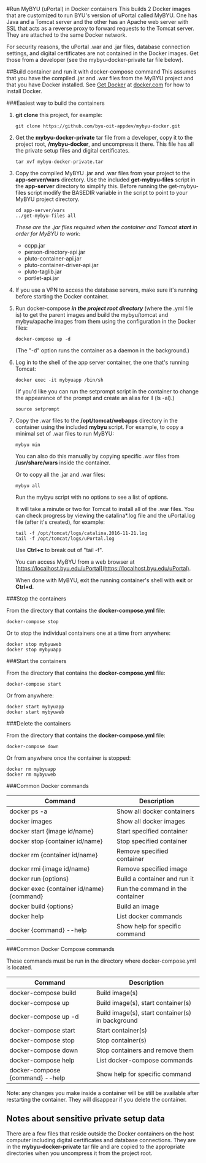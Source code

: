 #Run MyBYU (uPortal) in Docker containers
This builds 2 Docker images that are customized to run BYU's version of uPortal called MyBYU.  One has Java and a Tomcat server and the other has an Apache web server with SSL that acts as a reverse proxy to forward requests to the Tomcat server. They are attached to the same Docker network.

For security reasons, the uPortal .war and .jar files, database connection settings, and digital certificates are not contained in the Docker images. Get those from a developer (see the mybyu-docker-private tar file below).

##Build container and run it with docker-compose command
This assumes that you have the compiled .jar and .war files from the MyBYU project and that you have Docker installed. See [Get Docker](https://www.docker.com/products/overview) at [docker.com](https://www.docker.com/) for how to install Docker.

###Easiest way to build the containers

1. **git clone** this project, for example:

    ```
    git clone https://github.com/byu-oit-appdev/mybyu-docker.git
    ```
    
2. Get the **mybyu-docker-private** tar file from a developer, copy it to the project root, **/mybyu-docker**, and uncompress it there. This file has all the private setup files and digital certificates.

    ```
    tar xvf mybyu-docker-private.tar
    ```

3. Copy the compiled MyBYU .jar and .war files from your project to the **app-server/wars** directory. Use the included **get-mybyu-files** script in the **app-server** directory to simplify this. Before running the get-mybyu-files script modify the BASEDIR variable in the script to point to your MyBYU project directory.

    ```
    cd app-server/wars
    ../get-mybyu-files all
    ```

    _These are the .jar files required when the container and Tomcat **start** in order for MyBYU to work_:
    * ccpp.jar
    * person-directory-api.jar
    * pluto-container-api.jar
    * pluto-container-driver-api.jar
    * pluto-taglib.jar
    * portlet-api.jar

4. If you use a VPN to access the database servers, make sure it's running before starting the Docker container.

5. Run docker-compose _**in the project root directory**_ (where the .yml file is) to get the parent images and build the mybyu/tomcat and mybyu/apache images from them using the configuration in the Docker files:

    ```
    docker-compose up -d
    ```
    
    (The "-d" option runs the container as a daemon in the background.)
    
6. Log in to the shell of the app server container, the one that's running Tomcat:

    ```
    docker exec -it mybyuapp /bin/sh
    ```
    
    (If you'd like you can run the setprompt script in the container to change the appearance of the prompt and create an alias for ll (ls -al).)
     
    ```
    source setprompt
    ```
    
7. Copy the .war files to the **/opt/tomcat/webapps** directory in the container using the included **mybyu** script. For example, to copy a minimal set of .war files to run MyBYU:

    ```
    mybyu min
    ```

    You can also do this manually by copying specific .war files from **/usr/share/wars** inside the container.

    Or to copy all the .jar and .war files:
    ```
    mybyu all
    ```

    Run the mybyu script with no options to see a list of options.
    
    It will take a minute or two for Tomcat to install all of the .war files. You can check progress by viewing the catalina*.log file and the uPortal.log file (after it's created), for example:
    
    ```
    tail -f /opt/tomcat/logs/catalina.2016-11-21.log
    tail -f /opt/tomcat/logs/uPortal.log
    ```
    
    Use **Ctrl+c** to break out of "tail -f".
    
    You can access MyBYU from a web browser at [https://localhost.byu.edu/uPortal](https://localhost.byu.edu/uPortal).
    
    When done with MyBYU, exit the running container's shell with **exit** or **Ctrl+d**.  
    
###Stop the containers

From the directory that contains the **docker-compose.yml** file:
```
docker-compose stop
```
   
Or to stop the individual containers one at a time from anywhere:
   
```
docker stop mybyuweb
docker stop mybyuapp
``` 

###Start the containers

From the directory that contains the **docker-compose.yml** file:
```
docker-compose start
```
   
Or from anywhere:
   
```
docker start mybyuapp
docker start mybyuweb
```

###Delete the containers

From the directory that contains the **docker-compose.yml** file:
```
docker-compose down
```

Or from anywhere once the container is stopped:
```
docker rm mybyuapp
docker rm mybyuweb
```

###Common Docker commands

| Command                                   | Description                      |
| ----------------------------------------- | -------------------------------- |
| docker ps -a                              | Show all docker containers       |
| docker images                             | Show all docker images           |
| docker start {image id/name}              | Start specified container        |
| docker stop {container id/name}           | Stop specified container         |
| docker rm {container id/name}             | Remove specified container       |
| docker rmi {image id/name}                | Remove specified image           |
| docker run {options}                      | Build a container and run it     |
| docker exec {container id/name} {command} | Run the command in the container |
| docker build {options}                    | Build an image                   |
| docker help                               | List docker commands             |
| docker {command} --help                   | Show help for specific command   |

###Common Docker Compose commands

These commands must be run in the directory where docker-compose.yml is located.

| Command                         | Description                                      |
| ------------------------------- | ------------------------------------------------ |
| docker-compose build            | Build image(s)                                   |
| docker-compose up               | Build image(s), start container(s)               |
| docker-compose up -d            | Build image(s), start container(s) in background |
| docker-compose start            | Start container(s)                               |
| docker-compose stop             | Stop container(s)                                |
| docker-compose down             | Stop containers and remove them                  |
| docker-compose help             | List docker-compose commands                     |
| docker-compose {command} --help | Show help for specific command                   |

Note: any changes you make inside a container will be still be available after restarting the container. They will disappear if you delete the container.

## Notes about sensitive private setup data
There are a few files that reside outside the Docker containers on the host computer including digital certificates and database connections. They are in the **mybyu-docker-private** tar file and are copied to the appropriate directories when you uncompress it from the project root.
